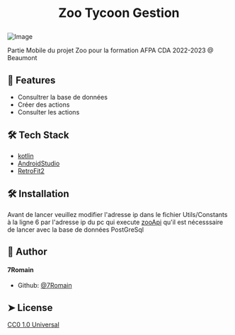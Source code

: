 # <p align="center">Zoo Tycoon Gestion</p>

![Image](https://upload.wikimedia.org/wikipedia/fr/c/cc/Zoo_Tycoon_%282001%29_Logo.PNG)

Partie Mobile du projet Zoo pour la formation AFPA CDA 2022-2023 @ Beaumont

## 🧐 Features

- Consultrer la base de données
- Créer des actions
- Consulter les actions

## 🛠️ Tech Stack

- [kotlin](https://kotlinlang.org/)
- [AndroidStudio](https://developer.android.com/)
- [RetroFit2](https://square.github.io/retrofit/)

## 🛠️ Installation

Avant de lancer veuillez modifier l'adresse ip dans le fichier Utils/Constants à la ligne 6 par
l'adresse ip du pc qui execute
[zooApi](https://github.com/7Romain/zooApi) qu'il est nécesssaire de lancer avec la base de données
PostGreSql

## 🙇 Author

#### 7Romain

- Github: [@7Romain](https://github.com/7Romain)

## ➤ License

[CC0 1.0 Universal
](https://creativecommons.org/publicdomain/zero/1.0/)
